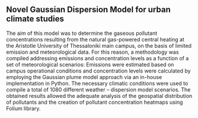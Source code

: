 ## Novel Gaussian Dispersion Model for urban climate studies

The aim of this model was to determine the gaseous pollutant concentrations resulting from the natural gas-powered central heating at the Aristotle University of Thessaloniki main campus, on the basis of limited emission and meteorological data. For this reason, a methodology was compiled addressing emissions and concentration levels as a function of a set of meteorological scenarios: Emissions were estimated based on campus operational conditions and concentration levels were calculated by employing the Gaussian plume model approach via an in-house implementation in Python. The necessary climatic conditions were used to compile a total of 1080 different weather – dispersion model scenarios. The obtained results allowed the adequate analysis of the geospatial distribution of pollutants and the creation of pollutant concentration heatmaps using Folium library.

